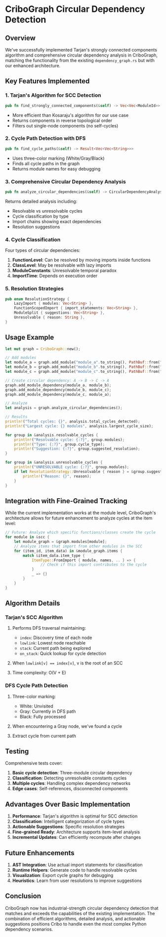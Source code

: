 # CriboGraph Circular Dependency Detection

## Overview

We've successfully implemented Tarjan's strongly connected components algorithm and comprehensive circular dependency analysis in CriboGraph, matching the functionality from the existing `dependency_graph.rs` but with our enhanced architecture.

## Key Features Implemented

### 1. Tarjan's Algorithm for SCC Detection

```rust
pub fn find_strongly_connected_components(&self) -> Vec<Vec<ModuleId>>
```

- More efficient than Kosaraju's algorithm for our use case
- Returns components in reverse topological order
- Filters out single-node components (no self-cycles)

### 2. Cycle Path Detection with DFS

```rust
pub fn find_cycle_paths(&self) -> Result<Vec<Vec<String>>>
```

- Uses three-color marking (White/Gray/Black)
- Finds all cycle paths in the graph
- Returns module names for easy debugging

### 3. Comprehensive Circular Dependency Analysis

```rust
pub fn analyze_circular_dependencies(&self) -> CircularDependencyAnalysis
```

Returns detailed analysis including:

- Resolvable vs unresolvable cycles
- Cycle classification by type
- Import chains showing exact dependencies
- Resolution suggestions

### 4. Cycle Classification

Four types of circular dependencies:

1. **FunctionLevel**: Can be resolved by moving imports inside functions
2. **ClassLevel**: May be resolvable with lazy imports
3. **ModuleConstants**: Unresolvable temporal paradox
4. **ImportTime**: Depends on execution order

### 5. Resolution Strategies

```rust
pub enum ResolutionStrategy {
    LazyImport { modules: Vec<String> },
    FunctionScopedImport { import_statements: Vec<String> },
    ModuleSplit { suggestions: Vec<String> },
    Unresolvable { reason: String },
}
```

## Usage Example

```rust
let mut graph = CriboGraph::new();

// Add modules
let module_a = graph.add_module("module_a".to_string(), PathBuf::from("module_a.py"));
let module_b = graph.add_module("module_b".to_string(), PathBuf::from("module_b.py"));
let module_c = graph.add_module("module_c".to_string(), PathBuf::from("module_c.py"));

// Create circular dependency: A -> B -> C -> A
graph.add_module_dependency(module_a, module_b);
graph.add_module_dependency(module_b, module_c);
graph.add_module_dependency(module_c, module_a);

// Analyze
let analysis = graph.analyze_circular_dependencies();

// Results
println!("Total cycles: {}", analysis.total_cycles_detected);
println!("Largest cycle: {} modules", analysis.largest_cycle_size);

for group in &analysis.resolvable_cycles {
    println!("Resolvable cycle: {:?}", group.modules);
    println!("Type: {:?}", group.cycle_type);
    println!("Suggestion: {:?}", group.suggested_resolution);
}

for group in &analysis.unresolvable_cycles {
    println!("UNRESOLVABLE cycle: {:?}", group.modules);
    if let ResolutionStrategy::Unresolvable { reason } = &group.suggested_resolution {
        println!("Reason: {}", reason);
    }
}
```

## Integration with Fine-Grained Tracking

While the current implementation works at the module level, CriboGraph's architecture allows for future enhancement to analyze cycles at the item level:

```rust
// Future: Analyze which specific functions/classes create the cycle
for module in &scc {
    let module_graph = &graph.modules[module];
    // Analyze items that import from other modules in the SCC
    for (item_id, item_data) in &module_graph.items {
        match &item_data.item_type {
            ItemType::FromImport { module, names, .. } => {
                // Check if this import contributes to the cycle
            }
            _ => {}
        }
    }
}
```

## Algorithm Details

### Tarjan's SCC Algorithm

1. Performs DFS traversal maintaining:
   - `index`: Discovery time of each node
   - `lowlink`: Lowest node reachable
   - `stack`: Current path being explored
   - `on_stack`: Quick lookup for cycle detection

2. When `lowlink[v] == index[v]`, v is the root of an SCC

3. Time complexity: O(V + E)

### DFS Cycle Path Detection

1. Three-color marking:
   - White: Unvisited
   - Gray: Currently in DFS path
   - Black: Fully processed

2. When encountering a Gray node, we've found a cycle

3. Extract cycle from current path

## Testing

Comprehensive tests cover:

1. **Basic cycle detection**: Three-module circular dependency
2. **Classification**: Detecting unresolvable constants cycles
3. **Multiple cycles**: Handling complex dependency networks
4. **Edge cases**: Self-references, disconnected components

## Advantages Over Basic Implementation

1. **Performance**: Tarjan's algorithm is optimal for SCC detection
2. **Classification**: Intelligent categorization of cycle types
3. **Actionable Suggestions**: Specific resolution strategies
4. **Fine-grained Ready**: Architecture supports item-level analysis
5. **Incremental Updates**: Can efficiently recompute after changes

## Future Enhancements

1. **AST Integration**: Use actual import statements for classification
2. **Runtime Helpers**: Generate code to handle resolvable cycles
3. **Visualization**: Export cycle graphs for debugging
4. **Heuristics**: Learn from user resolutions to improve suggestions

## Conclusion

CriboGraph now has industrial-strength circular dependency detection that matches and exceeds the capabilities of the existing implementation. The combination of efficient algorithms, detailed analysis, and actionable suggestions positions Cribo to handle even the most complex Python dependency scenarios.
